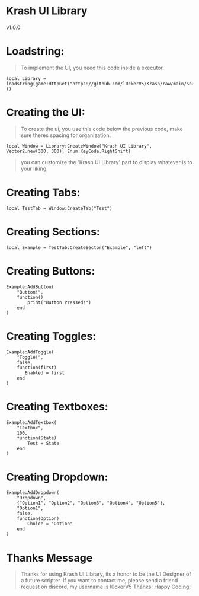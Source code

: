 # Krash UI Library
v1.0.0

# Loadstring:
> To implement the UI, you need this code inside a executor.
```
local Library = loadstring(game:HttpGet("https://github.com/l0ckerV5/Krash/raw/main/Source"))()
```

# Creating the UI:
> To create the ui, you use this code below the previous code, make sure theres spacing for organization.
```
local Window = Library:CreateWindow("Krash UI Library", Vector2.new(300, 300), Enum.KeyCode.RightShift)
```
> you can customize the 'Krash UI Library' part to display whatever is to your liking.

# Creating Tabs:

```
local TestTab = Window:CreateTab("Test")
```

# Creating Sections:

```
local Example = TestTab:CreateSector("Example", "left")
```

# Creating Buttons:

```
Example:AddButton(
    "Button!",
    function()
        print("Button Pressed!")
    end
)
```

# Creating Toggles:

```
Example:AddToggle(
    "Toggle!",
    false,
    function(first)
       Enabled = first
    end
)
```

# Creating Textboxes:

```
Example:AddTextbox(
    "Textbox",
    100,
    function(State)
        Test = State
    end
)
```

# Creating Dropdown:

```
Example:AddDropdown(
    "Dropdown",
    {"Option1", "Option2", "Option3", "Option4", "Option5"},
    "Option1",
    false,
    function(Option)
        Choice = "Option"
    end
)
```

# Thanks Message
> Thanks for using Krash UI Library, its a honor to be the UI Designer of a future scripter. If you want to contact me, please send a friend request on discord, my username is l0ckerV5 Thanks! Happy Coding!
